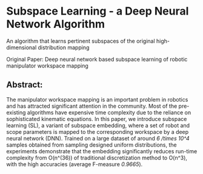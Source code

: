 # Subspace Learning - a Deep Neural Network Algorithm

An algorithm that learns pertinent subspaces of the original high-dimensional distribution mapping

Original Paper: Deep neural network based subspace learning of robotic manipulator workspace mapping

## Abstract:
The manipulator workspace mapping is an important problem in robotics and has attracted significant attention in the community. Most of the pre-existing algorithms have expensive time complexity due to the reliance on sophisticated kinematic equations. In this paper, we introduce subspace learning (SL), a variant of subspace embedding, where a set of robot and scope parameters is mapped to the corresponding workspace by a deep neural network (DNN). Trained on a large dataset of around *6 /times 10^4* samples obtained from sampling designed uniform distributions, the experiments demonstrate that the embedding significantly reduces run-time complexity from O(n^(36)) of traditional discretization method to O(n^3), with the high accuracies (average F-measure *0.9665*).
